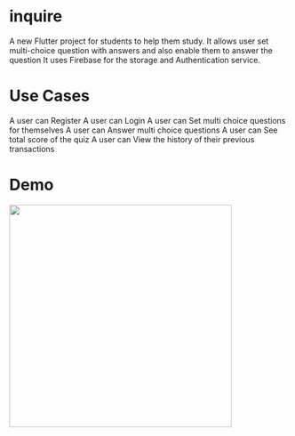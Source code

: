 # inquire

A new Flutter project for students to help them study.
It allows user set multi-choice question with answers and also enable them to answer the question
It uses Firebase for the storage and Authentication service.

# Use Cases
A user can Register
A user can Login
A user can Set multi choice questions for themselves
A user can Answer multi choice questions
A user can See total score of the quiz
A user can View the history of their previous transactions

# Demo
<img src="https://github.com/user-attachments/assets/66e3f453-18ab-40e8-9475-7aa66a9409cc" width="400" height="auto">


